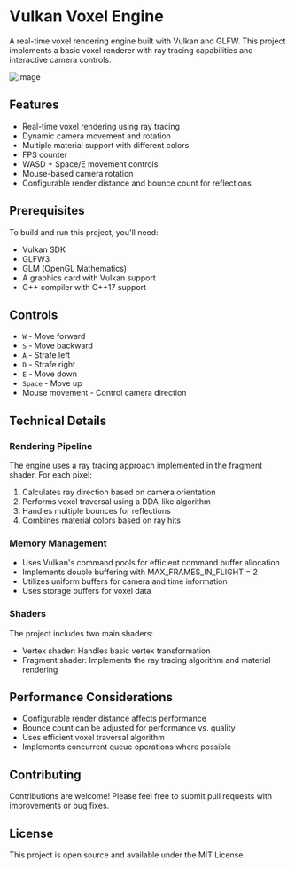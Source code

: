 # Vulkan Voxel Engine

A real-time voxel rendering engine built with Vulkan and GLFW. This project implements a basic voxel renderer with ray tracing capabilities and interactive camera controls.

![image](https://github.com/Creariax5/VulkanVoxelRayTracing/assets/63298524/391d6ede-2d01-4079-b32e-fd8a8152a992)


## Features

- Real-time voxel rendering using ray tracing
- Dynamic camera movement and rotation
- Multiple material support with different colors
- FPS counter
- WASD + Space/E movement controls
- Mouse-based camera rotation
- Configurable render distance and bounce count for reflections

## Prerequisites

To build and run this project, you'll need:

- Vulkan SDK
- GLFW3
- GLM (OpenGL Mathematics)
- A graphics card with Vulkan support
- C++ compiler with C++17 support

## Controls

- `W` - Move forward
- `S` - Move backward
- `A` - Strafe left
- `D` - Strafe right
- `E` - Move down
- `Space` - Move up
- Mouse movement - Control camera direction

## Technical Details

### Rendering Pipeline

The engine uses a ray tracing approach implemented in the fragment shader. For each pixel:
1. Calculates ray direction based on camera orientation
2. Performs voxel traversal using a DDA-like algorithm
3. Handles multiple bounces for reflections
4. Combines material colors based on ray hits

### Memory Management

- Uses Vulkan's command pools for efficient command buffer allocation
- Implements double buffering with MAX_FRAMES_IN_FLIGHT = 2
- Utilizes uniform buffers for camera and time information
- Uses storage buffers for voxel data

### Shaders

The project includes two main shaders:
- Vertex shader: Handles basic vertex transformation
- Fragment shader: Implements the ray tracing algorithm and material rendering

## Performance Considerations

- Configurable render distance affects performance
- Bounce count can be adjusted for performance vs. quality
- Uses efficient voxel traversal algorithm
- Implements concurrent queue operations where possible

## Contributing

Contributions are welcome! Please feel free to submit pull requests with improvements or bug fixes.

## License

This project is open source and available under the MIT License.

